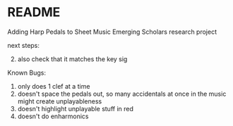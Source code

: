 # README #

Adding Harp Pedals to Sheet Music
Emerging Scholars research project


next steps:

2. also check that it matches the key sig




Known Bugs:
1. only does 1 clef at a time
1. doesn't space the pedals out, so many accidentals at once in the music might create unplayableness
2. doesn't highlight unplayable stuff in red
3. doesn't do enharmonics